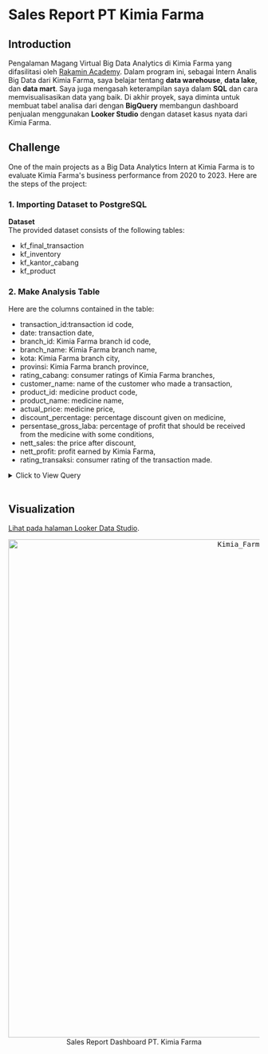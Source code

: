 # **Sales Report PT Kimia Farma**

## **Introduction**
Pengalaman Magang Virtual Big Data Analytics di Kimia Farma yang difasilitasi oleh [Rakamin Academy](https://www.rakamin.com/). Dalam program ini, sebagai Intern Analis Big Data dari Kimia Farma, saya belajar tentang **data warehouse**, **data lake**, dan **data mart**. Saya juga mengasah keterampilan saya dalam **SQL** dan cara memvisualisasikan data yang baik. Di akhir proyek, saya diminta untuk membuat tabel analisa dari dengan **BigQuery** membangun dashboard penjualan menggunakan **Looker Studio** dengan dataset kasus nyata dari Kimia Farma.

## Challenge
One of the main projects as a Big Data Analytics Intern at Kimia Farma is to evaluate Kimia Farma's business performance from 2020 to 2023. Here are the steps of the project:

### 1. Importing Dataset to PostgreSQL
**Dataset** <br>
The provided dataset consists of the following tables:
- kf_final_transaction
- kf_inventory
- kf_kantor_cabang
- kf_product
  
### 2. Make Analysis Table
Here are the columns contained in the table:
- transaction_id:transaction id code,
- date: transaction date,
- branch_id: Kimia Farma branch id code,
- branch_name: Kimia Farma branch name,
- kota: Kimia Farma branch city,
- provinsi: Kimia Farma branch province,
- rating_cabang: consumer ratings of Kimia Farma branches,
- customer_name: name of the customer who made a transaction,
- product_id: medicine product code,
- product_name: medicine name,
- actual_price: medicine price,
- discount_percentage:  percentage discount given on medicine,
- persentase_gross_laba: percentage of profit that should be  received from the medicine with some conditions, 
- nett_sales: the price after discount,
- nett_profit: profit earned by Kimia Farma,
- rating_transaksi: consumer rating of the transaction made.

<details>
  <summary> Click to View Query </summary>
    <br>
    
```sql
CREATE TABLE PBI_KF AS
SELECT 
  a.transaction_id, 
  a.date, 
  a.branch_id, 
  b.branch_name, 
  b.kota, 
  b.provinsi, 
  b.rating AS rating_cabang, 
  a.customer_name, 
  a.product_id, 
  c.product_name, 
  a.price AS actual_price, 
  a.discount_percentage,
  CASE 
    WHEN a.price <= 50000 THEN 0.1
    WHEN a.price > 50000 AND a.price <= 100000 THEN 0.15
    WHEN a.price > 100000 AND a.price <= 300000 THEN 0.2
    WHEN a.price > 300000 AND a.price <= 500000 THEN 0.25
    WHEN a.price > 500000 THEN 0.3
  END AS persentase_gross_laba,
  a.price - (a.price * a.discount_percentage) AS nett_sales,
  (a.price - (a.price * a.discount_percentage)) * CASE 
    WHEN a.price <= 50000 THEN 0.1
    WHEN a.price > 50000 AND a.price <= 100000 THEN 0.15
    WHEN a.price > 100000 AND a.price <= 300000 THEN 0.2
    WHEN a.price > 300000 AND a.price <= 500000 THEN 0.25
    WHEN a.price > 500000 THEN 0.3
  END AS nett_profit,
  a.rating AS rating_transaksi
FROM `kimia_farma.kf_final_transaction` AS a
LEFT JOIN `kimia_farma.kf_kantor_cabang` AS b
  ON a.branch_id = b.branch_id
LEFT JOIN `kimia_farma.kf_product` AS c
  ON a.product_id = c.product_id;
```
<br>
</details>
<br>

## **Visualization**
[Lihat pada halaman Looker Data Studio](https://lookerstudio.google.com/s/hzn05Ef31Ig).
<p align="center">
    <kbd> <img width="1000" alt="Kimia_Farma_page-0001" src="https://github.com/Ayyasy123/rakamin-kf-big-data-analylitcs/assets/53820239/78710bad-ddff-4fbe-b42b-a003d2e0a311"> </kbd> <br>
    Sales Report Dashboard PT. Kimia Farma
</p>


